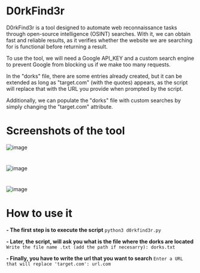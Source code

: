 # D0rkFind3r
D0rkFind3r is a tool designed to automate web reconnaissance tasks through open-source intelligence (OSINT) searches. With it, we can obtain fast and reliable results, as it verifies whether the website we are searching for is functional before returning a result.

To use the tool, we will need a Google API_KEY and a custom search engine to prevent Google from blocking us if we make too many requests.

In the "dorks" file, there are some entries already created, but it can be extended as long as "target.com" (with the quotes) appears, as the script will replace that with the URL you provide when prompted by the script.

Additionally, we can populate the "dorks" file with custom searches by simply changing the "target.com" attribute.

# Screenshots of the tool

![image](https://github.com/user-attachments/assets/a806e923-9ecf-4b41-a5fa-e13a69b2e255)

#
![image](https://github.com/user-attachments/assets/02ebb69d-7673-4a95-9a87-d9f78a25c830)

#

![image](https://github.com/user-attachments/assets/3384ff7e-dd6a-435c-9117-855bf1cd7687)

# How to use it

**- The first step is to execute the script**
`python3 d0rkfind3r.py`

**- Later, the script, will ask you what is the file where the dorks are located**
`Write the file name .txt (add the path if necesarry): dorks.txt`

**- Finally, you have to write the url that you want to search**
`Enter a URL that will replace 'target.com': url.com`



